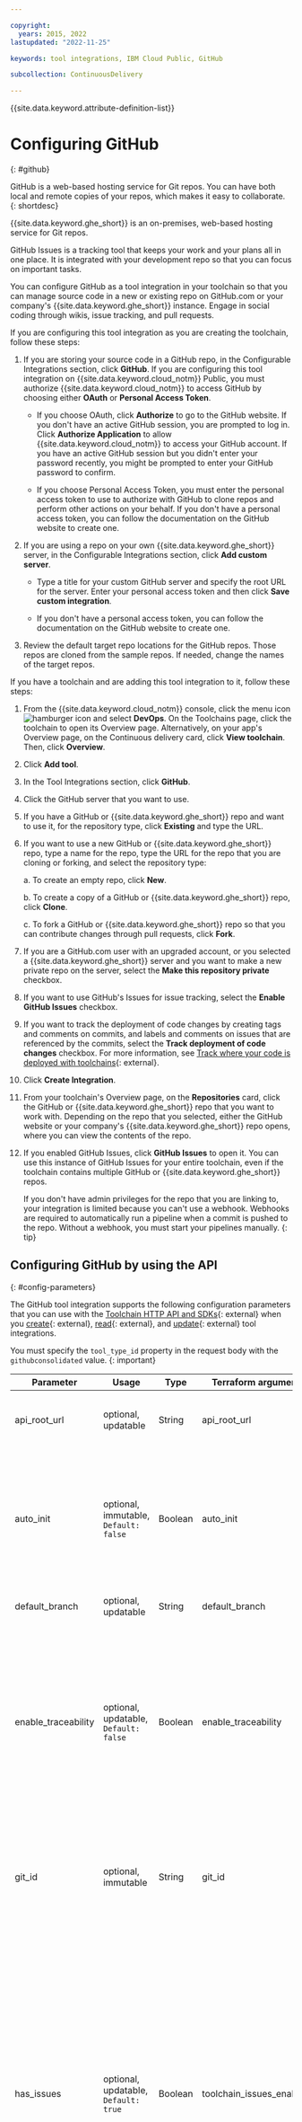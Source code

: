 ```yaml
---

copyright:
  years: 2015, 2022
lastupdated: "2022-11-25"

keywords: tool integrations, IBM Cloud Public, GitHub

subcollection: ContinuousDelivery

---
```


{{site.data.keyword.attribute-definition-list}}

# Configuring GitHub
{: #github}

GitHub is a web-based hosting service for Git repos. You can have both local and remote copies of your repos, which makes it easy to collaborate.
{: shortdesc}

{{site.data.keyword.ghe_short}} is an on-premises, web-based hosting service for Git repos.

GitHub Issues is a tracking tool that keeps your work and your plans all in one place. It is integrated with your development repo so that you can focus on important tasks.

You can configure GitHub as a tool integration in your toolchain so that you can manage source code in a new or existing repo on GitHub.com or your company's {{site.data.keyword.ghe_short}} instance. Engage in social coding through wikis, issue tracking, and pull requests.

If you are configuring this tool integration as you are creating the toolchain, follow these steps:

1. If you are storing your source code in a GitHub repo, in the Configurable Integrations section, click **GitHub**. If you are configuring this tool integration on {{site.data.keyword.cloud_notm}} Public, you must authorize {{site.data.keyword.cloud_notm}} to access GitHub by choosing either **OAuth** or **Personal Access Token**. 

   * If you choose OAuth, click **Authorize** to go to the GitHub website. If you don't have an active GitHub session, you are prompted to log in. Click **Authorize Application** to allow {{site.data.keyword.cloud_notm}} to access your GitHub account. If you have an active GitHub session but you didn't enter your password recently, you might be prompted to enter your GitHub password to confirm.

   * If you choose Personal Access Token, you must enter the personal access token to use to authorize with GitHub to clone repos and perform other actions on your behalf. If you don't have a personal access token, you can follow the documentation on the GitHub website to create one.


1. If you are using a repo on your own {{site.data.keyword.ghe_short}} server, in the Configurable Integrations section, click **Add custom server**.

   * Type a title for your custom GitHub server and specify the root URL for the server. Enter your personal access token and then click **Save custom integration**.

   * If you don't have a personal access token, you can follow the documentation on the GitHub website to create one.

1. Review the default target repo locations for the GitHub repos. Those repos are cloned from the sample repos. If needed, change the names of the target repos.


If you have a toolchain and are adding this tool integration to it, follow these steps:

1. From the {{site.data.keyword.cloud_notm}} console, click the menu icon ![hamburger icon](images/icon_hamburger.svg) and select **DevOps**. On the Toolchains page, click the toolchain to open its Overview page. Alternatively, on your app's Overview page, on the Continuous delivery card, click **View toolchain**. Then, click **Overview**.
1. Click **Add tool**.
1. In the Tool Integrations section, click **GitHub**.
1. Click the GitHub server that you want to use.
1. If you have a GitHub or {{site.data.keyword.ghe_short}} repo and want to use it, for the repository type, click **Existing** and type the URL.
1. If you want to use a new GitHub or {{site.data.keyword.ghe_short}} repo, type a name for the repo, type the URL for the repo that you are cloning or forking, and select the repository type:

   a. To create an empty repo, click **New**.

   b. To create a copy of a GitHub or {{site.data.keyword.ghe_short}} repo, click **Clone**.

   c. To fork a GitHub or {{site.data.keyword.ghe_short}} repo so that you can contribute changes through pull requests, click **Fork**.

1. If you are a GitHub.com user with an upgraded account, or you selected a {{site.data.keyword.ghe_short}} server and you want to make a new private repo on the server, select the **Make this repository private** checkbox.
1. If you want to use GitHub's Issues for issue tracking, select the **Enable GitHub Issues** checkbox.
1. If you want to track the deployment of code changes by creating tags and comments on commits, and labels and comments on issues that are referenced by the commits, select the **Track deployment of code changes** checkbox. For more information, see [Track where your code is deployed with toolchains](https://www.ibm.com/cloud/blog/announcements/track-code-deployed-toolchains/){: external}.
1. Click **Create Integration**.
1. From your toolchain's Overview page, on the **Repositories** card, click the GitHub or {{site.data.keyword.ghe_short}} repo that you want to work with. Depending on the repo that you selected, either the GitHub website or your company's {{site.data.keyword.ghe_short}} repo opens, where you can view the contents of the repo.
1. If you enabled GitHub Issues, click **GitHub Issues** to open it. You can use this instance of GitHub Issues for your entire toolchain, even if the toolchain contains multiple GitHub or {{site.data.keyword.ghe_short}} repos.    

   If you don't have admin privileges for the repo that you are linking to, your integration is limited because you can't use a webhook. Webhooks are required to automatically run a pipeline when a commit is pushed to the repo. Without a webhook, you must start your pipelines manually.
   {: tip}

## Configuring GitHub by using the API
{: #config-parameters}

The GitHub tool integration supports the following configuration parameters that you can use with the [Toolchain HTTP API and SDKs](https://cloud.ibm.com/apidocs/toolchain){: external} when you [create](https://cloud.ibm.com/apidocs/toolchain#create-tool){: external}, [read](https://cloud.ibm.com/apidocs/toolchain#get-tool-by-id){: external}, and [update](https://cloud.ibm.com/apidocs/toolchain#update-tool){: external} tool integrations.

You must specify the `tool_type_id` property in the request body with the `githubconsolidated` value.
{: important}

| Parameter | Usage | Type | Terraform argument | Description |
| --- | --- | --- | --- | --- |
| api_root_url | optional, updatable | String | api_root_url | The URL of the API root for the GitHub server. |
| auto_init | optional, immutable, `Default: false` | Boolean | auto_init | Set this value to `true` to initialize this repo with a readme file. This parameter is used only when you create a repo. |
| default_branch | optional, updatable | String | default_branch | The default branch of the Git repo. |
| enable_traceability | optional, updatable, `Default: false` | Boolean | enable_traceability | Set this value to `true` to track the deployment of code changes by creating tags, labels and comments on commits, pull requests, and referenced issues. |
| git_id | optional, immutable | String | git_id | Set this value to `github` for github.com, or to the GUID of a custom GitHub Enterprise server. |
| has_issues | optional, updatable, `Default: true` | Boolean | toolchain_issues_enabled | Set this value to `true` to enable issues on the GitHub repo and add an Issues tool card to the toolchain. Set the value to `false` to remove the tool integration card from the toolchain. This setting does not impact whether issues are enabled on the GitHub repo itself. |
| integration_owner | optional, updatable | String | integration_owner | Select the user that the Git operations are performed as. |
| owner_id | optional, immutable | String | owner_id | The GitHub user or organization that owns the repo. This parameter is required when you create a repo, or clone or fork a repo. This value is computed when you link to an existing repo. |
| private_repo | optional, immutable, `Default: false` | Boolean | private_repo | Set this value to `true` to make the repo private when you create a repo or clone or fork a repo. This parameter is not used when you link to an existing repo. |
| repo_id | optional, immutable | String | repo_id | The ID of the GitHub repo. |
| repo_name | optional, immutable | String | repo_name | The name of the GitHub repo to create. This parameter is required when you create a repo, or clone or fork a repo. This value is computed when you link to an existing repo. |
| repo_url | optional, immutable | String | repo_url | The URL of the GitHub repo for this tool integration. This parameter is required when you link to an existing repo. This value is computed when you create a repo, or clone or fork a repo. |
| source_repo_url | optional, immutable | String | source_repo_url | The URL of the repo that you are forking or cloning. This parameter is required when you fork or clone a repo. It is not used when you create a repo or link to an existing repo. |
| token_url | optional, updatable | String | token_url | The token URL that is used to authorize with the GitHub server. |
| type | required, immutable | String | type | The operation to perform to initialize the new tool integration.  Use `new` to create a Git repo, `clone` to clone an existing repo into a new Git repo, `fork` to fork an existing Git repo, or `link` to link to an existing Git repo. |
{: caption="Table 1. GitHub tool integration parameters" caption-side="bottom"}

## Learn more about GitHub
{: #learn_github}

To learn more about GitHub, see the [GitHub article](https://www.ibm.com/cloud/garage/content/code/tool_github/){: external} and the [GitHub Issues article](https://www.ibm.com/cloud/garage/content/think/tool_github_issues/){: external} on the IBM Cloud Garage Method or take the [Ensure quality deployments by using the "Deployment Risk Analytics with GitHub and Jenkins" toolchain](https://www.ibm.com/cloud/garage/tutorials/ensure-quality-deployment-risk-analytics-with-github-and-jenkins-toolchain){: external} tutorial.
